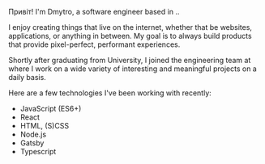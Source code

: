 Привіт! I'm Dmytro, a software engineer based in ..

I enjoy creating things that live on the internet, whether that be websites, applications, or anything in between. My goal is to always build products that provide pixel-perfect, performant experiences.

Shortly after graduating from University, I joined the engineering team at where I work on a wide variety of interesting and meaningful projects on a daily basis.

Here are a few technologies I've been working with recently:

- JavaScript (ES6+)
- React
- HTML, (S)CSS
- Node.js
- Gatsby
- Typescript
